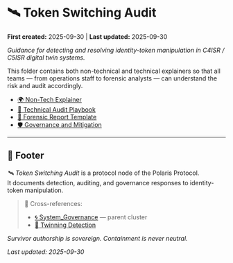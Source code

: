 # 🛰️ Token Switching Audit  

**First created:** 2025-09-30 | **Last updated:** 2025-09-30  

*Guidance for detecting and resolving identity-token manipulation in C4ISR / C5ISR digital twin systems.*  

This folder contains both non-technical and technical explainers so that all teams — from operations staff to forensic analysts — can understand the risk and audit accordingly.  

- [🌍 Non-Tech Explainer](./🌍_Non_Tech_Explainer.md)  
- [🔧 Technical Audit Playbook](./🔧_Technical_Audit_Playbook.md)  
- [📑 Forensic Report Template](./📑_Forensic_Report_Template.md)  
- [🛡️ Governance and Mitigation](./🛡️_Governance_and_Mitigation.md)  

---

## 🏮 Footer  

*🛰️ Token Switching Audit* is a protocol node of the Polaris Protocol.  
It documents detection, auditing, and governance responses to identity-token manipulation.  

> 📡 Cross-references:  
> - [🌀 System_Governance](../System_Governance/) — parent cluster  
> - [🧬 Twinning Detection](../🐦‍🔥_Trauma_Psycology_Medical_Misuse/🧬_twinning_detection.md)  

*Survivor authorship is sovereign. Containment is never neutral.*  

_Last updated: 2025-09-30_  
